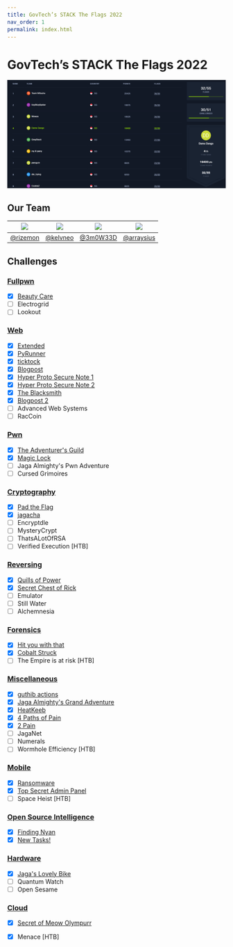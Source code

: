 ```yaml
---
title: GovTech’s STACK The Flags 2022
nav_order: 1
permalink: index.html
---
```

# GovTech’s STACK The Flags 2022

![Scoreboard](images/scoreboard.png)

## Our Team

| [<img src="https://avatars2.githubusercontent.com/u/26685970?s=460&v=4=100x" width="200"/>](https://github.com/rizemon) | [<img src="https://avatars2.githubusercontent.com/u/2332196?s=460&v=4" width="200"/>](https://github.com/kelvneo) | [<img src="https://avatars2.githubusercontent.com/u/26686523?s=460&v=4" width="200"/>](https://github.com/3m0W33D) | [<img src="https://avatars0.githubusercontent.com/u/16810847?s=100&v=4" width="200"/>](https://github.com/arraysius)  |
| :-: | :-: | :-: | :-: |
| [@rizemon](https://github.com/rizemon) | [@kelvneo](https://github.com/kelvneo) | [@3m0W33D](https://github.com/3m0W33D) | [@arraysius](https://github.com/arraysius) |

## Challenges

### [Fullpwn](fullpwn/)
- [x] [Beauty Care](fullpwn/Beauty%20Care/)
- [ ] Electrogrid
- [ ] Lookout

### [Web](web/)
- [x] [Extended](web/Extended/)
- [x] [PyRunner](web/PyRunner/)
- [x] [ticktock](web/ticktock/)
- [x] [Blogpost](web/Blogpost/)
- [x] [Hyper Proto Secure Note 1](web/Hyper%20Proto%20Secure%20Note%201/)
- [x] [Hyper Proto Secure Note 2](web/Hyper%20Proto%20Secure%20Note%202/)
- [x] [The Blacksmith](web/The%20Blacksmith/)
- [x] [Blogpost 2](web/Blogpost%202/)
- [ ] Advanced Web Systems
- [ ] RacCoin

### [Pwn](pwn/)
- [x] [The Adventurer's Guild](pwn/The%20Adventurer's%20Guild/)
- [x] [Magic Lock](pwn/Magic%20Lock/)
- [ ] Jaga Almighty's Pwn Adventure
- [ ] Cursed Grimoires

### [Cryptography](crypto/)
- [x] [Pad the Flag](crypto/Pad%20the%20Flag/)
- [x] [jagacha](crypto/jagacha/)
- [ ] Encryptdle
- [ ] MysteryCrypt
- [ ] ThatsALotOfRSA
- [ ] Verified Execution [HTB]

### [Reversing](reversing/)
- [x] [Quills of Power](reversing/Quills%20of%20Power/)
- [x] [Secret Chest of Rick](reversing/Secret%20Chest%20of%20Rick/)
- [ ] Emulator
- [ ] Still Water
- [ ] Alchemnesia

### [Forensics](forensics/)
- [x] [Hit you with that](forensics/Hit%20you%20with%20that/)
- [x] [Cobalt Struck](forensics/Cobalt%20Struck/)
- [ ] The Empire is at risk [HTB]

### [Miscellaneous](misc/)
- [x] [guthib actions](misc/guthib%20actions/)
- [x] [Jaga Almighty's Grand Adventure](misc/Jaga%20Almighty's%20Grand%20Adventure/)
- [x] [HeatKeeb](misc/HeatKeeb/)
- [x] [4 Paths of Pain](misc/4%20Paths%20of%20Pain/)
- [x] [2 Pain](misc/2%20Pain/)
- [ ] JagaNet
- [ ] Numerals
- [ ] Wormhole Efficiency [HTB]

### [Mobile](mobile/)
- [x] [Ransomware](mobile/Ransomware/)
- [x] [Top Secret Admin Panel](mobile/Top%20Secret%20Admin%20Panel/)
- [ ] Space Heist [HTB]

### [Open Source Intelligence](osint/)
- [x] [Finding Nyan](osint/Finding%20Nyan/)
- [x] [New Tasks!](osint/New%20Tasks!/)

### [Hardware](hardware/)
- [x] [Jaga's Lovely Bike](hardware/Jaga's%20Lovely%20Bike/)
- [ ] Quantum Watch
- [ ] Open Sesame

### [Cloud](cloud/)
- [x] [Secret of Meow Olympurr](cloud/Secret%20of%20Meow%20Olympurr/)
- [x] Menace [HTB]

